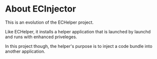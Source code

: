 About ECInjector
================

This is an evolution of the ECHelper project.

Like ECHelper, it installs a helper application that is launched by launchd and runs with enhanced priveleges. 

In this project though, the helper's purpose is to inject a code bundle into another application.